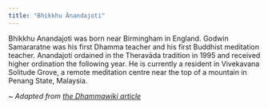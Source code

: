```yaml
---
title: "Bhikkhu Ānandajoti"
---
```

Bhikkhu Anandajoti was born near Birmingham in England. Godwin Samararatne was his first Dhamma teacher and his first Buddhist meditation teacher. Anandajoti ordained in the Theravāda tradition in 1995 and received higher ordination the following year. He is currently a resident in Vivekavana Solitude Grove, a remote meditation centre near the top of a mountain in Penang State, Malaysia.

_~ Adapted from [the Dhammawiki article](https://www.dhammawiki.com/index.php/Anandajoti,_Bhikkhu)_
